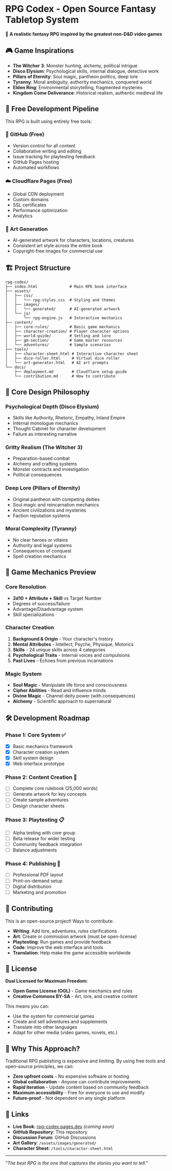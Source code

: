 # RPG Codex - Open Source Fantasy Tabletop System

🎲 **A realistic fantasy RPG inspired by the greatest non-D&D video games**

## 🎮 Game Inspirations

- **The Witcher 3**: Monster hunting, alchemy, political intrigue
- **Disco Elysium**: Psychological skills, internal dialogue, detective work  
- **Pillars of Eternity**: Soul magic, pantheon politics, deep lore
- **Tyranny**: Moral ambiguity, authority mechanics, conquered world
- **Elden Ring**: Environmental storytelling, fragmented mysteries
- **Kingdom Come Deliverance**: Historical realism, authentic medieval life

## 🚀 Free Development Pipeline

This RPG is built using entirely free tools:

### 📁 GitHub (Free)
- Version control for all content
- Collaborative writing and editing
- Issue tracking for playtesting feedback
- GitHub Pages hosting
- Automated workflows

### ☁️ Cloudflare Pages (Free)
- Global CDN deployment
- Custom domains
- SSL certificates
- Performance optimization
- Analytics

### 🎨 Art Generation
- AI-generated artwork for characters, locations, creatures
- Consistent art style across the entire book
- Copyright-free images for commercial use

## 🏗️ Project Structure

```
rpg-codex/
├── index.html              # Main RPG book interface
├── assets/
│   ├── css/
│   │   └── rpg-styles.css  # Styling and themes
│   ├── images/
│   │   └── generated/      # AI-generated artwork
│   └── js/
│       └── rpg-engine.js   # Interactive mechanics
├── content/
│   ├── core-rules/         # Basic game mechanics
│   ├── character-creation/ # Player character options
│   ├── world-guide/        # Setting and lore
│   ├── gm-section/         # Game master resources
│   └── adventures/         # Sample scenarios
├── tools/
│   ├── character-sheet.html # Interactive character sheet
│   ├── dice-roller.html     # Virtual dice roller
│   └── art-generator.html   # AI art prompts
└── docs/
    ├── deployment.md        # Cloudflare setup guide
    └── contribution.md      # How to contribute
```

## 🎯 Core Design Philosophy

### Psychological Depth (Disco Elysium)
- Skills like Authority, Rhetoric, Empathy, Inland Empire
- Internal monologue mechanics
- Thought Cabinet for character development
- Failure as interesting narrative

### Gritty Realism (The Witcher 3)  
- Preparation-based combat
- Alchemy and crafting systems
- Monster contracts and investigation
- Political consequences

### Deep Lore (Pillars of Eternity)
- Original pantheon with competing deities
- Soul magic and reincarnation mechanics
- Ancient civilizations and mysteries
- Faction reputation systems

### Moral Complexity (Tyranny)
- No clear heroes or villains
- Authority and legal systems
- Consequences of conquest
- Spell creation mechanics

## 🎲 Game Mechanics Preview

### Core Resolution
- **2d10 + Attribute + Skill** vs Target Number
- Degrees of success/failure
- Advantage/Disadvantage system
- Skill specializations

### Character Creation
1. **Background & Origin** - Your character's history
2. **Mental Attributes** - Intellect, Psyche, Physique, Motorics  
3. **Skills** - 24 unique skills across 4 categories
4. **Psychological Traits** - Internal voices and compulsions
5. **Past Lives** - Echoes from previous incarnations

### Magic System
- **Soul Magic** - Manipulate life force and consciousness
- **Cipher Abilities** - Read and influence minds
- **Divine Magic** - Channel deity power (with consequences)
- **Alchemy** - Scientific approach to supernatural

## 🛠️ Development Roadmap

### Phase 1: Core System ✅
- [x] Basic mechanics framework
- [x] Character creation system
- [x] Skill system design
- [x] Web interface prototype

### Phase 2: Content Creation 🚧
- [ ] Complete core rulebook (25,000 words)
- [ ] Generate artwork for key concepts
- [ ] Create sample adventures
- [ ] Design character sheets

### Phase 3: Playtesting 📋
- [ ] Alpha testing with core group
- [ ] Beta release for wider testing
- [ ] Community feedback integration
- [ ] Balance adjustments

### Phase 4: Publishing 🚀
- [ ] Professional PDF layout
- [ ] Print-on-demand setup
- [ ] Digital distribution
- [ ] Marketing and promotion

## 🤝 Contributing

This is an open-source project! Ways to contribute:

- **Writing**: Add lore, adventures, rules clarifications
- **Art**: Create or commission artwork (must be open-license)
- **Playtesting**: Run games and provide feedback
- **Code**: Improve the web interface and tools
- **Translation**: Help make the game accessible worldwide

## 📜 License

**Dual Licensed for Maximum Freedom:**

- **Open Game License (OGL)** - Game mechanics and rules
- **Creative Commons BY-SA** - Art, lore, and creative content

This means you can:
- Use the system for commercial games
- Create and sell adventures and supplements  
- Translate into other languages
- Adapt for other media (video games, novels, etc.)

## 🌟 Why This Approach?

Traditional RPG publishing is expensive and limiting. By using free tools and open-source principles, we can:

- **Zero upfront costs** - No expensive software or hosting
- **Global collaboration** - Anyone can contribute improvements
- **Rapid iteration** - Update content based on community feedback
- **Maximum accessibility** - Free for everyone to use and modify
- **Future-proof** - Not dependent on any single platform

## 🔗 Links

- **Live Book**: [rpg-codex.pages.dev](https://rpg-codex.pages.dev) *(coming soon)*
- **GitHub Repository**: This repository
- **Discussion Forum**: GitHub Discussions
- **Art Gallery**: `/assets/images/generated/`
- **Character Sheet**: `/tools/character-sheet.html`

---

*"The best RPG is the one that captures the stories you want to tell."*
